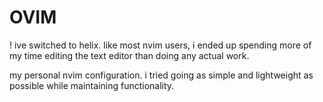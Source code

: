 # OVIM

! ive switched to helix. like most nvim users, i ended up spending more of my time editing the text editor than doing any actual work.

my personal nvim configuration. i tried going as simple and lightweight as possible while maintaining functionality.
